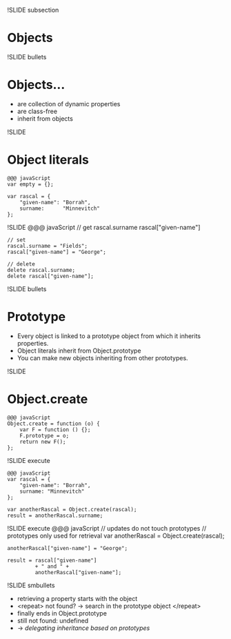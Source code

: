 !SLIDE subsection
# Objects #

!SLIDE bullets
# Objects... #
* are collection of dynamic properties
* are class-free
* inherit from objects

!SLIDE
# Object literals #
	@@@ javaScript
	var empty = {};

	var rascal = {
		"given-name": "Borrah",
		surname:      "Minnevitch"
	};

!SLIDE
	@@@ javaScript
	// get
	rascal.surname
	rascal["given-name"]

	// set
	rascal.surname = "Fields";
	rascal["given-name"] = "George";

	// delete
	delete rascal.surname;
	delete rascal["given-name"];

!SLIDE bullets
# Prototype #
* Every object is linked to a prototype object from which it inherits properties.
* Object literals inherit from Object.prototype
* You can make new objects inheriting from other prototypes.

!SLIDE
# Object.create #

	@@@ javaScript
	Object.create = function (o) {
		var F = function () {};
		F.prototype = o;
		return new F();
	};

!SLIDE execute

	@@@ javaScript
	var rascal = {
		"given-name": "Borrah",
		surname: "Minnevitch"
	};

	var anotherRascal = Object.create(rascal);
	result = anotherRascal.surname;

!SLIDE execute
	@@@ javaScript
	// updates do not touch prototypes
	// prototypes only used for retrieval
	var anotherRascal = Object.create(rascal);

	anotherRascal["given-name"] = "George";

	result = rascal["given-name"]
	         + " and " +
	         anotherRascal["given-name"];

!SLIDE smbullets
* retrieving a property starts with the object
* \<repeat> not found? → search in the prototype object \</repeat>
* finally ends in Object.prototype
* still not found: undefined
* → *delegating inheritance based on prototypes*

